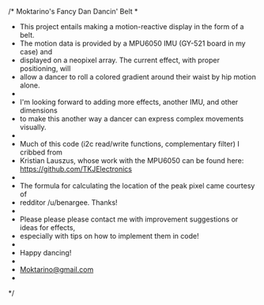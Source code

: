 /*   Moktarino's Fancy Dan Dancin' Belt
 *   
 *   This project entails making a motion-reactive display in the form of a belt.
 *   The motion data is provided by a MPU6050 IMU (GY-521 board in my case) and 
 *   displayed on a neopixel array.  The current effect, with proper positioning, will
 *   allow a dancer to roll a colored gradient around their waist by hip motion alone.
 *   
 *   I'm looking forward to adding more effects, another IMU, and other dimensions
 *   to make this another way a dancer can express complex movements visually.
 *   
 *   Much of this code (i2c read/write functions, complementary filter) I cribbed from 
 *   Kristian Lauszus, whose work with the MPU6050 can be found here: https://github.com/TKJElectronics
 *   
 *   The formula for calculating the location of the peak pixel came courtesy of
 *   redditor /u/benargee.  Thanks!
 *   
 *   Please please please contact me with improvement suggestions or ideas for effects, 
 *   especially with tips on how to implement them in code!
 *   
 *   Happy dancing!
 *   
 *   Moktarino@gmail.com
 *     
 */
